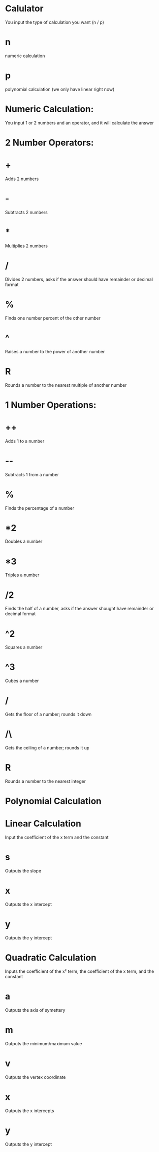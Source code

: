 # Calulator
You input the type of calculation you want (n / p)
# n
numeric calculation
# p
polynomial calculation (we only have linear right now)
# Numeric Calculation:
You input 1 or 2 numbers and an operator, and it will calculate the answer
# 2 Number Operators:
# +
Adds 2 numbers
# -
Subtracts 2 numbers
# *
Multiplies 2 numbers
# /
Divides 2 numbers, asks if the answer should have remainder or decimal format
# %
Finds one number percent of the other number
# ^
Raises a number to the power of another number
# R
Rounds a number to the nearest multiple of another number
# 1 Number Operations:
# ++
Adds 1 to a number
# --
Subtracts 1 from a number
# %
Finds the percentage of a number
# *2
Doubles a number
# *3
Triples a number
# /2
Finds the half of a number, asks if the answer shought have remainder or decimal format
# ^2
Squares a number
# ^3
Cubes a number
# \/
Gets the floor of a number; rounds it down
# /\
Gets the ceiling of a number; rounds it up
# R
Rounds a number to the nearest integer
# Polynomial Calculation
# Linear Calculation
Input the coefficient of the x term and the constant
# s
Outputs the slope
# x
Outputs the x intercept
# y
Outputs the y intercept
# Quadratic Calculation
Inputs the coefficient of the x² term, the coefficient of the x term, and the constant
# a
Outputs the axis of symettery
# m
Outputs the minimum/maximum value
# v
Outputs the vertex coordinate
# x
Outputs the x intercepts
# y
Outputs the y intercept
